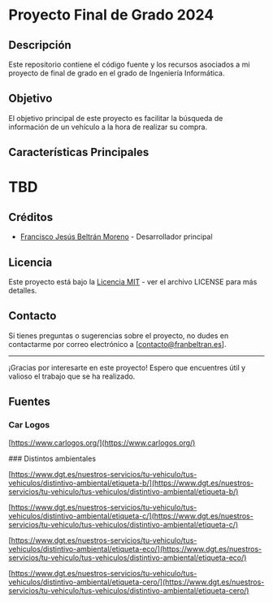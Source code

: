 # Proyecto Final de Grado 2024

## Descripción

Este repositorio contiene el código fuente y los recursos asociados a mi proyecto de final de grado en el grado de Ingeniería Informática.

## Objetivo

El objetivo principal de este proyecto es facilitar la búsqueda de información de un vehículo a la hora de realizar su compra.

## Características Principales

# TBD

## Créditos

- [Francisco Jesús Beltrán Moreno](https://github.com/FranBeltranM) - Desarrollador principal

## Licencia

Este proyecto está bajo la [Licencia MIT](LICENSE) - ver el archivo LICENSE para más detalles.

## Contacto

Si tienes preguntas o sugerencias sobre el proyecto, no dudes en contactarme por correo electrónico a [contacto@franbeltran.es].

---

¡Gracias por interesarte en este proyecto! Espero que encuentres útil y valioso el trabajo que se ha realizado.

## Fuentes

### Car Logos

[https://www.carlogos.org/](https://www.carlogos.org/)

### Distintos ambientales

[https://www.dgt.es/nuestros-servicios/tu-vehiculo/tus-vehiculos/distintivo-ambiental/etiqueta-b/](https://www.dgt.es/nuestros-servicios/tu-vehiculo/tus-vehiculos/distintivo-ambiental/etiqueta-b/)

[https://www.dgt.es/nuestros-servicios/tu-vehiculo/tus-vehiculos/distintivo-ambiental/etiqueta-c/](https://www.dgt.es/nuestros-servicios/tu-vehiculo/tus-vehiculos/distintivo-ambiental/etiqueta-c/)

[https://www.dgt.es/nuestros-servicios/tu-vehiculo/tus-vehiculos/distintivo-ambiental/etiqueta-eco/](https://www.dgt.es/nuestros-servicios/tu-vehiculo/tus-vehiculos/distintivo-ambiental/etiqueta-eco/)

[https://www.dgt.es/nuestros-servicios/tu-vehiculo/tus-vehiculos/distintivo-ambiental/etiqueta-cero/](https://www.dgt.es/nuestros-servicios/tu-vehiculo/tus-vehiculos/distintivo-ambiental/etiqueta-cero/)
